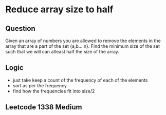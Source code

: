 # Reduce array size to half

## Question 
Given an array of numbers you are allowed to remove the elements in the array that are a part of the set {a,b....n}. Find the minimum size of the set such that we will can atleast half the size of the array.

## Logic 

* just take keep a count of the frequency of each of the elements
* sort as per the frequency
* find how the frequencies fit into size/2

## Leetcode 1338 Medium
